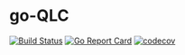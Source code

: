 # go-QLC

[![Build Status](https://travis-ci.com/qlcchain/go-qlc.svg?branch=master)](https://travis-ci.com/qlcchain/go-qlc)
[![Go Report Card](https://goreportcard.com/badge/github.com/qlcchain/go-qlc)](https://goreportcard.com/report/github.com/qlcchain/go-qlc)
[![codecov](https://codecov.io/gh/qlcchain/go-qlc/branch/master/graph/badge.svg)](https://codecov.io/gh/qlcchain/go-qlc)
